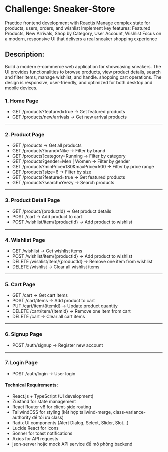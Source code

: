 # Challenge: Sneaker-Store
Practice frontend development with Reactjs
Manage complex state for products, users, orders, and wishlist Implement key features: Featured Products, New Arrivals, Shop by Category, User Account, Wishlist
Focus on a modern, responsive UI that delivers a real sneaker shopping experience

## Description:
Build a modern e-commerce web application for showcasing sneakers.
The UI provides functionalities to browse products, view product details, search and filter items, manage wishlist, and handle. shopping cart operations. The design is responsive, user-friendly, and optimized for both desktop and mobile devices.

### 1. Home Page
- GET /products?featured=true → Get featured products  
- GET /products/new/arrivals → Get new arrival products  
---
### 2. Product Page
- GET /products → Get all products  
- GET /products?brand=Nike → Filter by brand  
- GET /products?category=Running → Filter by category  
- GET /products?gender=Men | Women → Filter by gender  
- GET /products?minPrice=180&maxPrice=500 → Filter by price range  
- GET /products?size=6 → Filter by size  
- GET /products?featured=true → Get featured products  
- GET /products?search=Yeezy → Search products  
---
### 3. Product Detail Page
- GET /product/{productId} → Get product details  
- POST /cart → Add product to cart  
- POST /wishlist/item/{productId} → Add product to wishlist 
---
### 4. Wishlist Page
- GET /wishlist → Get wishlist items  
- POST /wishlist/item/{productId} → Add product to wishlist  
- DELETE /wishlist/item/{productId} → Remove one item from wishlist  
- DELETE /wishlist → Clear all wishlist items 
---
### 5. Cart Page
- GET /cart → Get cart items  
- POST /cart/items → Add product to cart  
- PUT /cart/item/{itemId} → Update product quantity  
- DELETE /cart/item/{itemId} → Remove one item from cart  
- DELETE /cart → Clear all cart items  
---
### 6. Signup Page
- POST /auth/signup → Register new account  
---
### 7. Login Page
- POST /auth/login → User login  

#### Technical Requirements:
- React.js + TypeScript (UI development)
- Zustand for state management
- React Router v6 for client-side routing
- TailwindCSS for styling (kết hợp tailwind-merge, class-variance-authority để tối ưu class)
- Radix UI components (Alert Dialog, Select, Slider, Slot…)
- Lucide React for icons
- Sonner for toast notifications
- Axios for API requests
- json-server hoặc mock API service để mô phỏng backend

